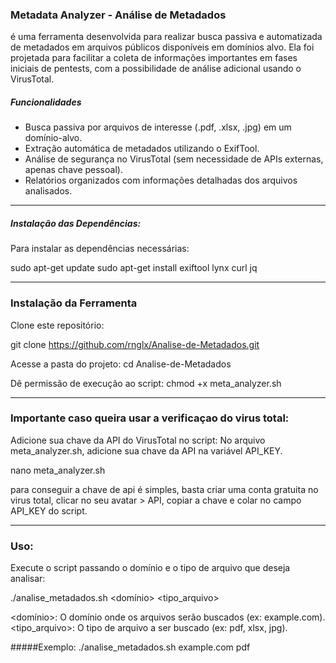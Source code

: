 ### Metadata Analyzer - Análise de Metadados

é uma ferramenta desenvolvida para realizar busca passiva e automatizada de metadados em arquivos públicos disponíveis em domínios alvo. 
Ela foi projetada para facilitar a coleta de informações importantes em fases iniciais de pentests, com a possibilidade de análise adicional usando o VirusTotal.

##### Funcionalidades
* Busca passiva por arquivos de interesse (.pdf, .xlsx, .jpg) em um domínio-alvo.
* Extração automática de metadados utilizando o ExifTool.
* Análise de segurança no VirusTotal (sem necessidade de APIs externas, apenas chave pessoal).
* Relatórios organizados com informações detalhadas dos arquivos analisados.

--------------------------------------------------------------------------------------------------------------------------------------

##### Instalação das Dependências:
Para instalar as dependências necessárias:

sudo apt-get update
sudo apt-get install exiftool lynx curl jq

--------------------------------------------------------------------------------------------------------------------------------------

### Instalação da Ferramenta
Clone este repositório:

git clone https://github.com/rnglx/Analise-de-Metadados.git

Acesse a pasta do projeto:
cd Analise-de-Metadados

Dê permissão de execução ao script:
chmod +x meta_analyzer.sh

--------------------------------------------------------------------------------------------------------------------------------------

### Importante caso queira usar a verificaçao do virus total:

Adicione sua chave da API do VirusTotal no script:
No arquivo meta_analyzer.sh, adicione sua chave da API na variável API_KEY.

nano meta_analyzer.sh

para conseguir a chave de api é simples, basta criar uma conta gratuita no virus total, clicar no seu avatar > API, copiar a chave e colar no campo API_KEY do script.

--------------------------------------------------------------------------------------------------------------------------------------

### Uso:

Execute o script passando o domínio e o tipo de arquivo que deseja analisar:

./analise_metadados.sh <domínio> <tipo_arquivo>

<domínio>: O domínio onde os arquivos serão buscados (ex: example.com).
<tipo_arquivo>: O tipo de arquivo a ser buscado (ex: pdf, xlsx, jpg).

#####Exemplo:
./analise_metadados.sh example.com pdf
